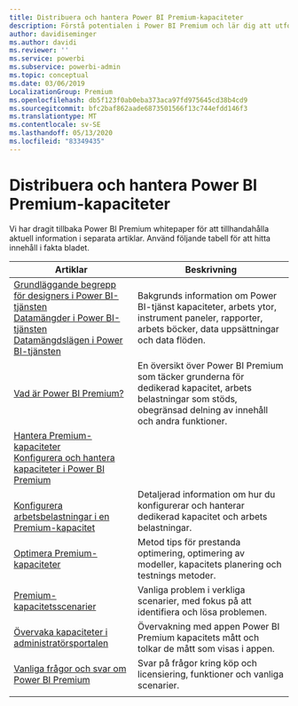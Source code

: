 ```yaml
---
title: Distribuera och hantera Power BI Premium-kapaciteter
description: Förstå potentialen i Power BI Premium och lär dig att utforma, distribuera, övervaka och felsöka skalbara lösningar.
author: davidiseminger
ms.author: davidi
ms.reviewer: ''
ms.service: powerbi
ms.subservice: powerbi-admin
ms.topic: conceptual
ms.date: 03/06/2019
LocalizationGroup: Premium
ms.openlocfilehash: db5f123f0ab0eba373aca97fd975645cd38b4cd9
ms.sourcegitcommit: bfc2baf862aade6873501566f13c744efdd146f3
ms.translationtype: MT
ms.contentlocale: sv-SE
ms.lasthandoff: 05/13/2020
ms.locfileid: "83349435"
---
```

# <a name="deploying-and-managing-power-bi-premium-capacities"></a>Distribuera och hantera Power BI Premium-kapaciteter

Vi har dragit tillbaka Power BI Premium whitepaper för att tillhandahålla aktuell information i separata artiklar. Använd följande tabell för att hitta innehåll i fakta bladet. 

| Artiklar | Beskrivning |
|-----|----|
| [Grundläggande begrepp för designers i Power BI-tjänsten](../fundamentals/service-basic-concepts.md)</br>[Datamängder i Power BI-tjänsten](../connect-data/service-datasets-understand.md)</br>[Datamängdslägen i Power BI-tjänsten](../connect-data/service-dataset-modes-understand.md) | Bakgrunds information om Power BI-tjänst kapaciteter, arbets ytor, instrument paneler, rapporter, arbets böcker, data uppsättningar och data flöden. |
| [Vad är Power BI Premium?](../admin/service-premium-what-is.md) | En översikt över Power BI Premium som täcker grunderna för dedikerad kapacitet, arbets belastningar som stöds, obegränsad delning av innehåll och andra funktioner.  |
| [Hantera Premium-kapaciteter](../admin/service-premium-capacity-manage.md)</br>[Konfigurera och hantera kapaciteter i Power BI Premium](../admin/service-admin-premium-manage.md)
</br>[Konfigurera arbetsbelastningar i en Premium-kapacitet](../admin/service-admin-premium-workloads.md) | Detaljerad information om hur du konfigurerar och hanterar dedikerad kapacitet och arbets belastningar. |
| [Optimera Premium-kapaciteter](../admin/service-premium-capacity-optimize.md) | Metod tips för prestanda optimering, optimering av modeller, kapacitets planering och testnings metoder. |
| [Premium-kapacitetsscenarier](../admin/service-premium-capacity-scenarios.md) | Vanliga problem i verkliga scenarier, med fokus på att identifiera och lösa problemen. |
| [Övervaka kapaciteter i administratörsportalen](../admin/service-admin-premium-monitor-portal.md) | Övervakning med appen Power BI Premium kapacitets mått och tolkar de mått som visas i appen. |
| [Vanliga frågor och svar om Power BI Premium](../admin/service-premium-faq.md) | Svar på frågor kring köp och licensiering, funktioner och vanliga scenarier. |
| | |

